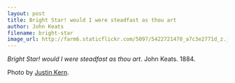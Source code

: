 ```yaml
---
layout: post
title: Bright Star! would I were steadfast as thou art
author: John Keats
filename: bright-star
image_url: http://farm6.staticflickr.com/5097/5422721470_a7c3e2771d_z.jpg
---
```


_Bright Star! would I were steadfast as thou art_.  John Keats.  1884.

Photo by [Justin Kern](http://www.flickr.com/photos/justinwkern/5422721470/).

